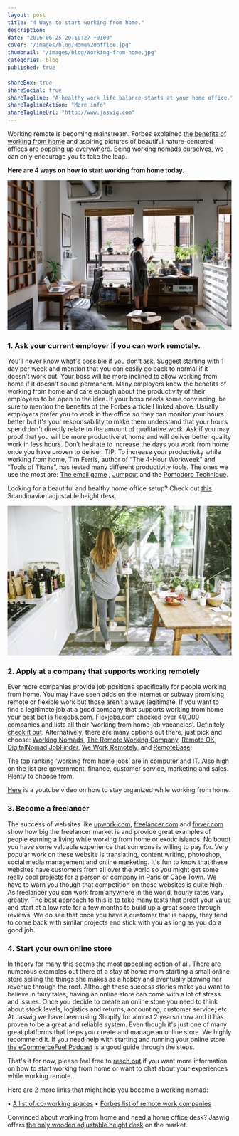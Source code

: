 ```yaml
---
layout: post
title: "4 Ways to start working from home."
description: 
date: "2016-06-25 20:10:27 +0100"
cover: "/images/blog/Home%20office.jpg"
thumbnail: "/images/blog/Working-from-home.jpg"
categories: blog
published: true

shareBox: true
shareSocial: true
shareTagline: "A healthy work life balance starts at your home office."
shareTaglineAction: "More info"
shareTaglineUrl: "http://www.jaswig.com"
---
```



Working remote is becoming mainstream. Forbes explained [the benefits of working from home](https://www.forbes.com/sites/kevinkruse/2012/12/18/benefits-working-from-home/#425ebf131d4c) and aspiring pictures of beautiful nature-centered offices are popping up everywhere. <!--more-->
Being working nomads ourselves, we can only encourage you to take the leap.



**Here are 4 ways on how to start working from home today.**


![Working-from-home](/images/blog/Working-from-home.jpg)


### 1. Ask your current employer if you can work remotely.
You’ll never know what's possible if you don’t ask. Suggest starting with 1 day per week and mention that you can easily go back to normal if it doesn't work out. Your boss will be more inclined to allow working from home if it doesn't sound permanent.
Many employers know the benefits of working from home and care enough about the productivity of their employees to be open to the idea. If your boss needs some convincing, be sure to mention the benefits of the Forbes article I linked above.
Usually employers prefer you to work in the office so they can monitor your hours better but it's your responsability to make them understand that your hours spend don't directly relate to the amount of qualitative work.
Ask if you may proof that you will be more productive at home and will deliver better quality work in less hours. Don’t hesitate to increase the days you work from home once you have proven to deliver.
TIP: To increase your productivity while working from home, Tim Ferris, author of “The 4-Hour Workweek” and “Tools of Titans”, has tested many different productivity tools. The ones we use the most are: [The email game](http://www.emailga.me/) , [Jumpcut](http://jumpcut.sourceforge.net/) and the [Pomodoro Technique](http://e.ggtimer.com/). 


Looking for a beautiful and healthy home office setup? 
Check out [this](https://store.jaswig.com/products/standup-nomad?variant=18203972612) Scandinavian adjustable height desk.

![Healthy home office](/images/blog/Healthy%20Home%20Office.jpg)


### 2. Apply at a company that supports working remotely
Ever more companies provide job positions specifically for people working from home. You may have seen adds on the Internet or subway promising remote or flexible work but those aren’t always legitimate.
If you want to find a legitimate job at a good company that supports working from home your best bet is [flexjobs.com](www.flexjobs.com). 
Flexjobs.com checked over 40,000 companies and lists all their ‘working from home job vacancies'. Definitely [check it out](https://www.flexjobs.com/company-guide).
Alternatively, there are many options out there, just pick and choose: [Working Nomads](https://www.workingnomads.co/jobs), [The Remote Working Company](http://www.remoteworking.co/), [Remote OK](https://remoteok.io/), [DigitalNomad JobFinder](http://digitalnomad-jobfinder.com/), [We Work Remotely](https://weworkremotely.com/), and [RemoteBase](https://remotebase.io/).

The top ranking ‘working from home jobs’ are in computer and IT. Also high on the list are government, finance, customer service, marketing and sales. Plenty to choose from.

[Here](https://www.youtube.com/watch?v=KDgckuEAqLQ) is a youtube video on how to stay organized while working from home.

### 3. Become a freelancer
The success of websites like [upwork.com](https://www.upwork.com/), [freelancer.com](https://www.freelancer.com) and [fivver.com](https://www.fiverr.com/) show how big the freelancer market is and provide great examples of people earning a living while working from home or exotic islands.
No boudt you have some valuable experience that someone is willing to pay for. Very popular work on these website is translating, content writing, photoshop, social media management and online marketing.
It's fun to know that these websites have customers from all over the world so you might get some really cool projects for a person or company in Paris or Cape Town. We have to warn you though that competition on these websites is quite high. As freelancer you can work from anywhere in the world, hourly rates vary greatly. 
The best approach to this is to take many tests that proof your value and start at a low rate for a few months to build up a great score through reviews. We do see that once you have a customer that is happy, they tend to come back with similar projects and stick with you as long as you do a good job.  

### 4. Start your own online store
In theory for many this seems the most appealing option of all. There are numerous examples out there of a stay at home mom starting a small online store selling the things she makes as a hobby and eventually blowing her revenue through the roof. 
Although these success stories make you want to believe in fairy tales, having an online store can come with a lot of stress and issues.
Once you decide to create an online store you need to think about stock levels, logistics and returns, accounting, customer service, etc. At Jaswig we have been using Shopify for almost 2 yearsn now and it has proven to be a great and reliable system.
Even though it's just one of many great platforms that helps you create and manage an online store. We highly recommend it.
If you need help with starting and running your online store [the eCommerceFuel Podcast](https://itunes.apple.com/ca/podcast/ecommercefuel-build-launch/id679570743?mt=2) is a good guide through the steps.

That's it for now, please feel free to [reach out](http://www.jaswig.com/contact/) if you want more information on how to start working from home or want to chat about your experiences while working remote.

Here are 2 more links that might help you become a working nomad: 

•	[A list of co-working spaces](https://coworkingmap.org)
•	[Forbes list of remote work companies](https://www.forbes.com/sites/laurashin/2016/01/27/work-from-home-in-2016-the-top-100-companies-for-remote-jobs/#217d3e2b2741)

Convinced about working from home and need a home office desk? Jaswig offers [the only wooden adjustable height desk](https://store.jaswig.com/products/standup-nomad?variant=18203972612) on the market.
